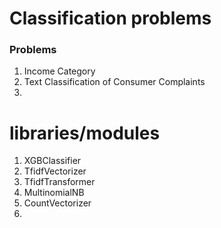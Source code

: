 # Classification problems

### Problems

1. Income Category
2. Text Classification of Consumer Complaints
3. 

# libraries/modules

1. XGBClassifier
2. TfidfVectorizer
3. TfidfTransformer
4. MultinomialNB
5. CountVectorizer
6. 
